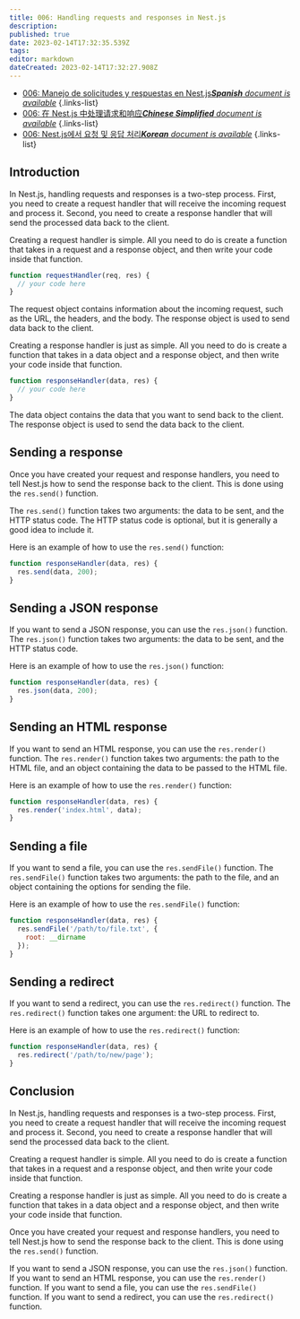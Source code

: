 ```yaml
---
title: 006: Handling requests and responses in Nest.js
description: 
published: true
date: 2023-02-14T17:32:35.539Z
tags: 
editor: markdown
dateCreated: 2023-02-14T17:32:27.908Z
---
```


- [006: Manejo de solicitudes y respuestas en Nest.js***Spanish** document is available*](/es/Knowledge-base/Nest-js/Learning/006-handling-requests-and-responses-in-nest-js)
{.links-list}
- [006: 在 Nest.js 中处理请求和响应***Chinese Simplified** document is available*](/zh/Knowledge-base/Nest-js/Learning/006-handling-requests-and-responses-in-nest-js)
{.links-list}
- [006: Nest.js에서 요청 및 응답 처리***Korean** document is available*](/ko/Knowledge-base/Nest-js/Learning/006-handling-requests-and-responses-in-nest-js)
{.links-list}


## Introduction

In Nest.js, handling requests and responses is a two-step process. First, you need to create a request handler that will receive the incoming request and process it. Second, you need to create a response handler that will send the processed data back to the client.

Creating a request handler is simple. All you need to do is create a function that takes in a request and a response object, and then write your code inside that function.

```javascript
function requestHandler(req, res) {
  // your code here
}
```

The request object contains information about the incoming request, such as the URL, the headers, and the body. The response object is used to send data back to the client.

Creating a response handler is just as simple. All you need to do is create a function that takes in a data object and a response object, and then write your code inside that function.

```javascript
function responseHandler(data, res) {
  // your code here
}
```

The data object contains the data that you want to send back to the client. The response object is used to send the data back to the client.

## Sending a response

Once you have created your request and response handlers, you need to tell Nest.js how to send the response back to the client. This is done using the ```res.send()``` function.

The ```res.send()``` function takes two arguments: the data to be sent, and the HTTP status code. The HTTP status code is optional, but it is generally a good idea to include it.

Here is an example of how to use the ```res.send()``` function:

```javascript
function responseHandler(data, res) {
  res.send(data, 200);
}
```

## Sending a JSON response

If you want to send a JSON response, you can use the ```res.json()``` function. The ```res.json()``` function takes two arguments: the data to be sent, and the HTTP status code.

Here is an example of how to use the ```res.json()``` function:

```javascript
function responseHandler(data, res) {
  res.json(data, 200);
}
```

## Sending an HTML response

If you want to send an HTML response, you can use the ```res.render()``` function. The ```res.render()``` function takes two arguments: the path to the HTML file, and an object containing the data to be passed to the HTML file.

Here is an example of how to use the ```res.render()``` function:

```javascript
function responseHandler(data, res) {
  res.render('index.html', data);
}
```

## Sending a file

If you want to send a file, you can use the ```res.sendFile()``` function. The ```res.sendFile()``` function takes two arguments: the path to the file, and an object containing the options for sending the file.

Here is an example of how to use the ```res.sendFile()``` function:

```javascript
function responseHandler(data, res) {
  res.sendFile('/path/to/file.txt', {
    root: __dirname
  });
}
```

## Sending a redirect

If you want to send a redirect, you can use the ```res.redirect()``` function. The ```res.redirect()``` function takes one argument: the URL to redirect to.

Here is an example of how to use the ```res.redirect()``` function:

```javascript
function responseHandler(data, res) {
  res.redirect('/path/to/new/page');
}
```

## Conclusion

In Nest.js, handling requests and responses is a two-step process. First, you need to create a request handler that will receive the incoming request and process it. Second, you need to create a response handler that will send the processed data back to the client.

Creating a request handler is simple. All you need to do is create a function that takes in a request and a response object, and then write your code inside that function.

Creating a response handler is just as simple. All you need to do is create a function that takes in a data object and a response object, and then write your code inside that function.

Once you have created your request and response handlers, you need to tell Nest.js how to send the response back to the client. This is done using the ```res.send()``` function.

If you want to send a JSON response, you can use the ```res.json()``` function. If you want to send an HTML response, you can use the ```res.render()``` function. If you want to send a file, you can use the ```res.sendFile()``` function. If you want to send a redirect, you can use the ```res.redirect()``` function.